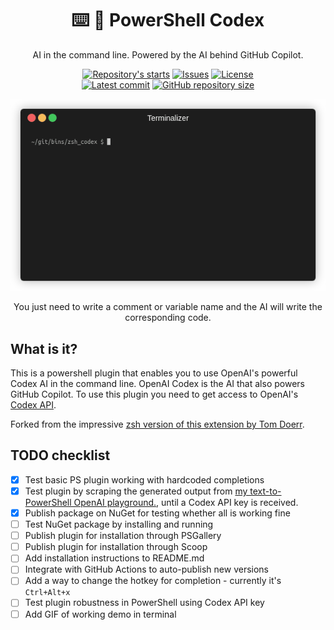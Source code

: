<h1 align="center">⌨️ 🦾 PowerShell Codex</h1>

<p align="center">
    AI in the command line. Powered by the AI behind GitHub Copilot.
</p>

<p align="center">
    <a href="https://github.com/rishi255/posh_codex/stargazers"
        ><img
            src="https://img.shields.io/github/stars/rishi255/posh_codex?colorA=2c2837&style=for-the-badge&logo=starship style=flat-square"
            alt="Repository's starts"
    /></a>
    <a href="https://github.com/rishi255/posh_codex/issues"
        ><img
            src="https://img.shields.io/github/issues-raw/rishi255/posh_codex?colorA=2c2837&style=for-the-badge&logo=starship style=flat-square"
            alt="Issues"
    /></a>
    <a href="https://github.com/rishi255/posh_codex/blob/main/LICENSE"
        ><img
            src="https://img.shields.io/github/license/rishi255/posh_codex?colorA=2c2837&style=for-the-badge&logo=starship style=flat-square"
            alt="License"
    /><br />
    <a href="https://github.com/rishi255/posh_codex/commits/main"
  ><img
   src="https://img.shields.io/github/last-commit/rishi255/posh_codex/main?colorA=2c2837&style=for-the-badge&logo=starship style=flat-square"
   alt="Latest commit"
    /></a>
    <a href="https://github.com/rishi255/posh_codex"
        ><img
            src="https://img.shields.io/github/repo-size/rishi255/posh_codex?colorA=2c2837&style=for-the-badge&logo=starship style=flat-square"
            alt="GitHub repository size"
    /></a>
</p>

<p align="center">
    <img src='https://raw.githubusercontent.com/tom-doerr/bins/main/zsh_codex/zc4.gif'>
    <p align="center">
        You just need to write a comment or variable name and the AI will write the corresponding code.
    </p>
</p>

## What is it?

This is a powershell plugin that enables you to use OpenAI's powerful Codex AI in the command line. OpenAI Codex is the AI that also powers GitHub Copilot.
To use this plugin you need to get access to OpenAI's [Codex API](https://openai.com/blog/openai-codex/).

Forked from the impressive [zsh version of this extension by Tom Doerr](https://github.com/tom-doerr/zsh_codex).

## TODO checklist

- [x] Test basic PS plugin working with hardcoded completions
- [x] Test plugin by scraping the generated output from [my text-to-PowerShell OpenAI playground.](https://beta.openai.com/playground/p/4FqkeG4WQuIPfOUS6cvXQfQR?model=davinci), until a Codex API key is received.
- [x] Publish package on NuGet for testing whether all is working fine
- [ ] Test NuGet package by installing and running
- [ ] Publish plugin for installation through PSGallery
- [ ] Publish plugin for installation through Scoop
- [ ] Add installation instructions to README.md
- [ ] Integrate with GitHub Actions to auto-publish new versions
- [ ] Add a way to change the hotkey for completion - currently it's `Ctrl+Alt+x`
- [ ] Test plugin robustness in PowerShell using Codex API key
- [ ] Add GIF of working demo in terminal

<!-- 1. Install the OpenAI package.

pip3 install openai
```

2. Download the posh plugin.

```
    $ git clone https://github.com/rishi255/posh_codex.git ~/.oh-my-posh/custom/plugins/
```

3. Add the following to your `.poshrc` file.

Using oh-my-posh:

```
    plugins=(posh_codex)
    bindkey '^X' create_completion
```

Without oh-my-posh:

```
    # in your/custom/path you need to have a "plugins" folder and in there you clone the repository as posh_codex
    export posh_CUSTOM="your/custom/path"
    source "$posh_CUSTOM/plugins/posh_codex/posh_codex.plugin.posh"
    bindkey '^X' create_completion
```

4. Create a file called `openaiapirc` in `~/.config` with your ORGANIZATION_ID and SECRET_KEY.

```
[openai]
organization_id = ...
secret_key = ...
```

5. Run `posh`, start typing and complete it using `^X`!

## Troubleshooting

### Unhandled ZLE widget 'create_completion'

```
posh-syntax-highlighting: unhandled ZLE widget 'create_completion'
posh-syntax-highlighting: (This is sometimes caused by doing `bindkey <keys> create_completion` without creating the 'create_completion' widget with `zle -N` or `zle -C`.)
```

Add the line

```
zle -N create_completion
```

before you call `bindkey` but after loading the plugin (`plugins=(posh_codex)`).

### Already exists and is not an empty directory

```
fatal: destination path '~.oh-my-posh/custom/plugins'
```

Try to download the posh plugin again.

```
git clone https://github.com/rishi255/posh_codex.git ~/.oh-my-posh/custom/plugins/posh_codex
``` -->
